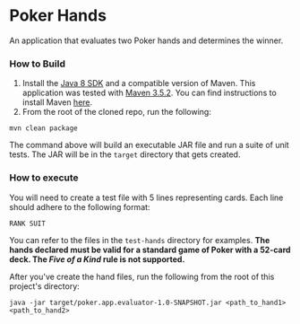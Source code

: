 # Poker Hands
An application that evaluates two Poker hands and determines the winner.

### How to Build
1. Install the [Java 8 SDK](http://www.oracle.com/technetwork/java/javase/downloads/jdk8-downloads-2133151.html)
and a compatible version of Maven. This application was tested
with [Maven 3.5.2](https://archive.apache.org/dist/maven/maven-3/3.5.2/binaries/).
You can find instructions to install Maven [here](https://maven.apache.org/install.html).
2. From the root of the cloned repo, run the following:
<pre><code>mvn clean package</code></pre>

The command above will build an executable JAR file and run a suite of unit
tests. The JAR will be in the <code>target</code> directory that gets created.

### How to execute
You will need to create a test file with 5 lines representing cards. Each line
should adhere to the following format:

<pre><code>RANK SUIT</code></pre>

You can refer to the files in the <code>test-hands</code> directory for
examples. **The hands declared must be valid for a standard game of Poker
with a 52-card deck. The *Five of a Kind* rule is not supported.**

After you've create the hand files, run the following from the root of this
project's directory:
<pre><code>java -jar target/poker.app.evaluator-1.0-SNAPSHOT.jar &lt;path_to_hand1&gt; &lt;path_to_hand2&gt;</code></pre>
